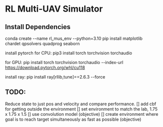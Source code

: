 # RL Multi-UAV Simulator

## Install Dependencies
conda create --name rl_mus_env --python=3.10
pip install matplotlib chardet qpsolvers quadprog seaborn

install pytorch
for CPU:
pip3 install torch torchvision torchaudio

for GPU:
pip install torch torchvision torchaudio --index-url https://download.pytorch.org/whl/cu118

install ray:
pip install ray[rllib,tune]==2.6.3 --force

## TODO: 
Reduce state to just pos and velocity and compare performance.
[] add cbf for getting outside the environment
[] set environment to match the lab, 1.75 x 1.75 x 1.5
[] use convolution model (objective)
[] create environment where goal is to reach target simultaneously as fast as possible (objective)